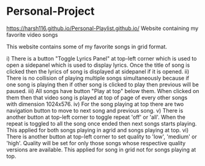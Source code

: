 # Personal-Project
https://harsh116.github.io/Personal-Playlist.github.io/  Website containing my favorite video songs

This website contains some of my favorite songs in grid format.

i) There is a button "Toggle Lyrics Panel" at top-left corner which is used to open a sidepanel which is used to display lyrics. Once the title of song is clicked then the lyrics of song is displayed at sidepanel if it is opened.
ii) There is no collision of playing multiple songs simultaneously because if one song is playing then if other song is clicked to play then previous will be paused.
iii) All songs have button "Play at top" below them. When clicked on them then that video song is played at top of page of every other songs with dimension 1024x576.
iv) For the song playing at top there are two navigation button to move to next song and previous song.
v) There is another button at top-left corner to toggle repeat 'off' or 'all'. When the repeat is toggled to all the song once ended then next songs starts playing. This applied for both songs playing in agrid and songs playing at top.
vi) There is another button at top-left corner to set quality to 'low', 'medium' or 'high'. Quality will be set for only those songs whose respective quality versions are available. This applied for song in grid not for songs playing at top.
